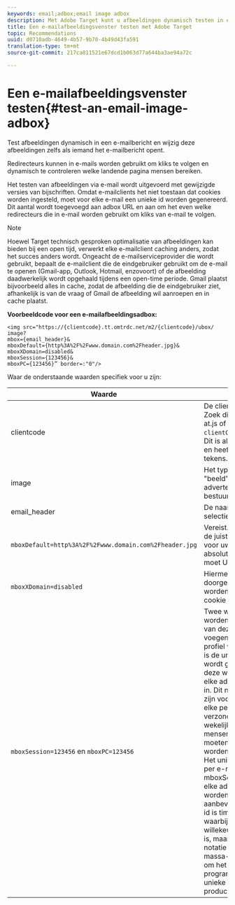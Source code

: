 ```yaml
---
keywords: email;adbox;email image adbox
description: Met Adobe Target kunt u afbeeldingen dynamisch testen in e-mail en deze zelfs direct wijzigen wanneer iemand de e-mail opent.
title: Een e-mailafbeeldingsvenster testen met Adobe Target
topic: Recommendations
uuid: d0710adb-4649-4b57-9b70-4b49d43fa591
translation-type: tm+mt
source-git-commit: 217ca811521e67dcd1b063d77a644ba3ae94a72c

---
```



# Een e-mailafbeeldingsvenster testen{#test-an-email-image-adbox}

Test afbeeldingen dynamisch in een e-mailbericht en wijzig deze afbeeldingen zelfs als iemand het e-mailbericht opent.

Redirecteurs kunnen in e-mails worden gebruikt om kliks te volgen en dynamisch te controleren welke landende pagina mensen bereiken.

Het testen van afbeeldingen via e-mail wordt uitgevoerd met gewijzigde versies van bijschriften. Omdat e-mailclients het niet toestaan dat cookies worden ingesteld, moet voor elke e-mail een unieke id worden gegenereerd. Dit aantal wordt toegevoegd aan adbox URL en aan om het even welke redirecteurs die in e-mail worden gebruikt om kliks van e-mail te volgen.

>[!NOTE]
>
>Hoewel Target technisch gesproken optimalisatie van afbeeldingen kan bieden bij een open tijd, verwerkt elke e-mailclient caching anders, zodat het succes anders wordt. Ongeacht de e-mailserviceprovider die wordt gebruikt, bepaalt de e-mailclient die de eindgebruiker gebruikt om de e-mail te openen (Gmail-app, Outlook, Hotmail, enzovoort) of de afbeelding daadwerkelijk wordt opgehaald tijdens een open-time periode. Gmail plaatst bijvoorbeeld alles in cache, zodat de afbeelding die de eindgebruiker ziet, afhankelijk is van de vraag of Gmail de afbeelding wil aanroepen en in cache plaatst.

**Voorbeeldcode voor een e-mailafbeeldingsadbox:**

```
<img src="https://{clientcode}.tt.omtrdc.net/m2/​{clientcode}/ubox/​image?
mbox={email_header}&
mboxDefault=​{http%3A%2F%2Fwww.domain.com%2Fheader.jpg}&
mboxXDomain=disabled&
mboxSession={123456}&
mboxPC={123456}” border=:"0"/>
```

Waar de onderstaande waarden specifiek voor u zijn:

| Waarde | Beschrijving |
|--- |--- |
| clientcode | De clientcode van uw bedrijf. Zoek dit op in uw bestand at.js of mbox.js dat als `clientCode='yourclientcode'`. Dit is allemaal kleine letters en heeft geen speciale tekens. |
| image | Het type voorstel. Het is altijd &quot;beeld&quot;voor grafische advertenties en &quot;pagina&quot;voor bestuurders. |
| email_header | De naam van het selectievakje. |
| `mboxDefault=http%3A%2F%2Fwww.domain.com%2Fheader.jpg` | Vereist. Vervang de URL door de juiste standaardinhoud voor uw adbox. Dit moet een absolute verwijzing zijn en moet URL-gecodeerd zijn. |
| `mboxXDomain=disabled` | Hiermee wordt aan Doel doorgegeven dat er niet moet worden geprobeerd een cookie in te stellen. |
| `mboxSession=123456` en `mboxPC=123456` | Twee waarden die door Doel worden vereist om het profiel van deze gebruiker samen te voegen met het bestaande profiel voor uw site. 123456 is de unieke id die per e-mail wordt gegenereerd. Voeg deze waarde dynamisch in elke adbox en redirector-URL in. Dit nummer moet uniek zijn voor elke e-mail die naar elke persoon wordt verzonden. Als een wekelijkse e-mail naar 1.000 mensen wordt verzonden, moeten er 1.000 unieke id&#39;s worden gegenereerd.<br>Het unieke herkenningsteken per e-mail moet aan mboxSession en mboxPC in elke adbox en redirector URL worden toegewezen. De aanbevolen notatie voor deze id is timestamp-NNNN waarbij NNNNN een willekeurig getal van 5 cijfers is, maar elke alfanumerieke notatie werkt. Sommige massa-e-maildiensten en om het even welke programmeertaal kunnen dit unieke herkenningsteken produceren. |
